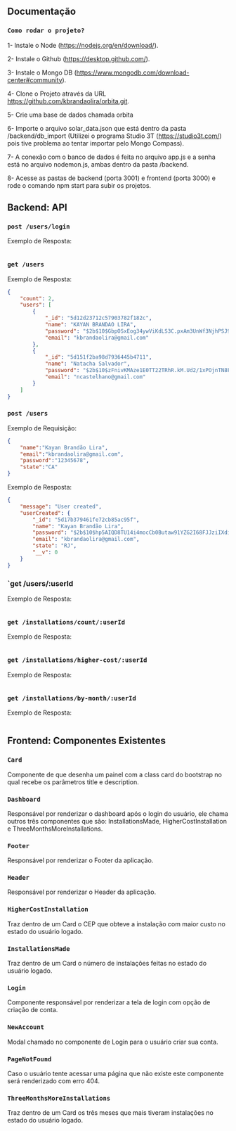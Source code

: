 ## Documentação

### `Como rodar o projeto?`

1- Instale o Node (https://nodejs.org/en/download/).

2- Instale o Github (https://desktop.github.com/).

3- Instale o Mongo DB (https://www.mongodb.com/download-center#community).

4- Clone o Projeto através da URL https://github.com/kbrandaolira/orbita.git.

5- Crie uma base de dados chamada orbita

6- Importe o arquivo solar_data.json que está dentro da pasta /backend/db_import (Utilizei o programa Studio 3T (https://studio3t.com/) pois tive problema ao tentar importar pelo Mongo Compass).

7- A conexão com o banco de dados é feita no arquivo app.js e a senha está no arquivo nodemon.js, ambas dentro da pasta /backend.

8- Acesse as pastas de backend (porta 3001) e frontend (porta 3000) e rode o comando npm start para subir os projetos.

## Backend: API

### `post /users/login`

Exemplo de Resposta:

```json
```

### `get /users`

Exemplo de Resposta:

```json
{
    "count": 2,
    "users": [
        {
            "_id": "5d12d23712c57903782f182c",
            "name": "KAYAN BRANDAO LIRA",
            "password": "$2b$10$GbpOSxEog34ywViKdLS3C.pxAm3UnWf3NjhPSJ9Am7lQJZeyaa4fq",
            "email": "kbrandaolira@gmail.com"
        },
        {
            "_id": "5d151f2ba98d7936445b4711",
            "name": "Natacha Salvador",
            "password": "$2b$10$zFnivKMAze1E0TT22TRhR.kM.Ud2/1xPOjnTN8F0gBQL7cTXmaL3S",
            "email": "ncastelhano@gmail.com"
        }
    ]
}
```

### `post /users`

Exemplo de Requisição:

```json
{
	"name":"Kayan Brandão Lira",
	"email":"kbrandaolira@gmail.com",
	"password":"12345678",
	"state":"CA"
}
```

Exemplo de Resposta:

```json
{
    "message": "User created",
    "userCreated": {
        "_id": "5d17b379461fe72cb85ac95f",
        "name": "Kayan Brandão Lira",
        "password": "$2b$10$hp5AIQD8TU14i4mocCb0Butaw91YZG2I68FJJziIXdikCdL7g837G",
        "email": "kbrandaolira@gmail.com",
        "state": "RJ",
        "__v": 0
    }
}
```

### `get /users/:userId

Exemplo de Resposta:

```json
```

### `get /installations/count/:userId`

Exemplo de Resposta:

```json
```

### `get /installations/higher-cost/:userId`

Exemplo de Resposta:

```json
```

### `get /installations/by-month/:userId`

Exemplo de Resposta:

```json
```

## Frontend: Componentes Existentes

### `Card`

Componente de que desenha um painel com a class card do bootstrap no qual recebe os parâmetros title e description.

### `Dashboard`

Responsável por renderizar o dashboard após o login do usuário, ele chama outros três componentes que são: InstallationsMade, HigherCostInstallation e ThreeMonthsMoreInstallations.

### `Footer`

Responsável por renderizar o Footer da aplicação.

### `Header`

Responsável por renderizar o Header da aplicação.

### `HigherCostInstallation`

Traz dentro de um Card o CEP que obteve a instalação com maior custo no estado do usuário logado.

### `InstallationsMade`

Traz dentro de um Card o número de instalações feitas no estado do usuário logado.

### `Login`

Componente responsável por renderizar a tela de login com opção de criação de conta.

### `NewAccount`

Modal chamado no componente de Login para o usuário criar sua conta.

### `PageNotFound`

Caso o usuário tente acessar uma página que não existe este componente será renderizado com erro 404.

### `ThreeMonthsMoreInstallations`

Traz dentro de um Card os três meses que mais tiveram instalações no estado do usuário logado.
